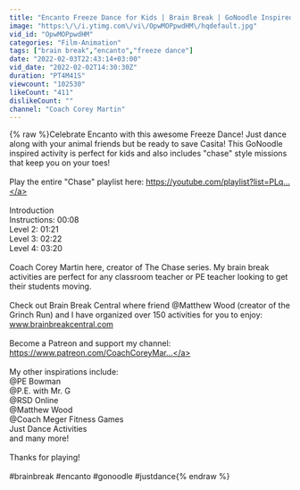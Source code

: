 ```yaml
---
title: "Encanto Freeze Dance for Kids | Brain Break | GoNoodle Inspired"
image: "https:\/\/i.ytimg.com\/vi\/OpwMOPpwdHM\/hqdefault.jpg"
vid_id: "OpwMOPpwdHM"
categories: "Film-Animation"
tags: ["brain break","encanto","freeze dance"]
date: "2022-02-03T22:43:14+03:00"
vid_date: "2022-02-02T14:30:30Z"
duration: "PT4M41S"
viewcount: "102530"
likeCount: "411"
dislikeCount: ""
channel: "Coach Corey Martin"
---
```

{% raw %}Celebrate Encanto with this awesome Freeze Dance!  Just dance along with your animal friends but be ready to save Casita!  This GoNoodle inspired activity is perfect for kids and also includes &quot;chase&quot; style missions that keep you on your toes!<br /><br />Play the entire &quot;Chase&quot; playlist here: <a rel="nofollow" target="blank" href="https://youtube.com/playlist?list=PLq...">https://youtube.com/playlist?list=PLq...</a><br /><br />Introduction<br />Instructions:  00:08<br />Level 2:  01:21<br />Level 3:  02:22<br />Level 4: 03:20<br /><br />Coach Corey Martin here, creator of The Chase series.  My brain break activities are perfect for any classroom teacher or PE teacher looking to get their students moving.<br /><br />Check out Brain Break Central where friend @Matthew Wood  (creator of the Grinch Run) and I have organized over 150 activities for you to enjoy: www.brainbreakcentral.com<br /><br />Become a Patreon and support my channel: <a rel="nofollow" target="blank" href="https://www.patreon.com/CoachCoreyMar...">https://www.patreon.com/CoachCoreyMar...</a><br /><br />My other inspirations include:<br />@PE Bowman <br />@P.E. with Mr. G <br />@RSD Online <br />@Matthew Wood <br />@Coach Meger Fitness Games <br />Just Dance Activities<br />and many more!<br /><br />Thanks for playing!<br /><br />#brainbreak #encanto #gonoodle #justdance{% endraw %}
